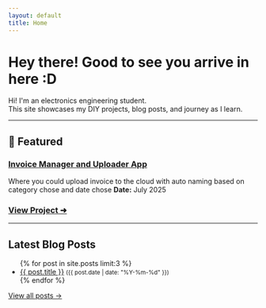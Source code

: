 ```yaml
---
layout: default
title: Home
---
```


# Hey there! Good to see you arrive in here :D

Hi! I'm an electronics engineering student.  
This site showcases my DIY projects, blog posts, and journey as I learn.

---
## 🌠 Featured
### [Invoice Manager and Uploader App](/projects/invoice-scanner/)
Where you could upload invoice to the cloud with auto naming based on category chose and date chose
**Date:** July 2025
### [View Project ➜](/projects/invoice-scanner/)


---
## Latest Blog Posts
<ul>
  {% for post in site.posts limit:3 %}
    <li>
      <a href="{{ post.url }}">{{ post.title }}</a>  
      <small>({{ post.date | date: "%Y-%m-%d" }})</small>
    </li>
  {% endfor %}
</ul>

[View all posts ->](/blog)
